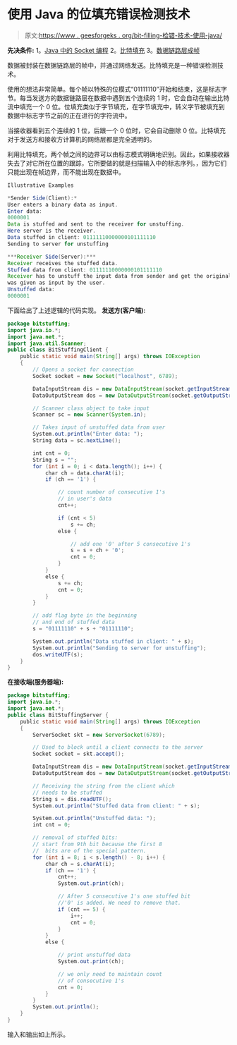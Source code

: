 # 使用 Java 的位填充错误检测技术

> 原文:[https://www . geesforgeks . org/bit-filling-检错-技术-使用-java/](https://www.geeksforgeeks.org/bit-stuffing-error-detection-technique-using-java/)

**先决条件:**
1。[Java 中的 Socket 编程](https://www.geeksforgeeks.org/socket-programming-in-java/)
2。[比特填充](https://practice.geeksforgeeks.org/problems/what-is-bit-stuffing)
3。[数据链路层成帧](https://www.geeksforgeeks.org/computer-network-framing-data-link-layer/)

数据被封装在数据链路层的帧中，并通过网络发送。比特填充是一种错误检测技术。

使用的想法非常简单。每个帧以特殊的位模式“01111110”开始和结束，这是标志字节。每当发送方的数据链路层在数据中遇到五个连续的 1 时，它会自动在输出比特流中填充一个 0 位。位填充类似于字节填充，在字节填充中，转义字节被填充到数据中标志字节之前的正在进行的字符流中。

当接收器看到五个连续的 1 位，后跟一个 0 位时，它会自动删除 0 位。比特填充对于发送方和接收方计算机的网络层都是完全透明的。

利用比特填充，两个帧之间的边界可以由标志模式明确地识别。因此，如果接收器失去了对它所在位置的跟踪，它所要做的就是扫描输入中的标志序列。，因为它们只能出现在帧边界，而不能出现在数据中。

```java
Illustrative Examples

*Sender Side(Client):*
User enters a binary data as input.
Enter data: 
0000001
Data is stuffed and sent to the receiver for unstuffing. 
Here server is the receiver.
Data stuffed in client: 01111110000000101111110
Sending to server for unstuffing

***Receiver Side(Server):***
Receiver receives the stuffed data. 
Stuffed data from client: 01111110000000101111110
Receiver has to unstuff the input data from sender and get the original data which 
was given as input by the user.
Unstuffed data: 
0000001

```

下面给出了上述逻辑的代码实现。
**发送方(客户端):**

```java
package bitstuffing;
import java.io.*;
import java.net.*;
import java.util.Scanner;
public class BitStuffingClient {
    public static void main(String[] args) throws IOException
    {
        // Opens a socket for connection
        Socket socket = new Socket("localhost", 6789);

        DataInputStream dis = new DataInputStream(socket.getInputStream());
        DataOutputStream dos = new DataOutputStream(socket.getOutputStream());

        // Scanner class object to take input
        Scanner sc = new Scanner(System.in);

        // Takes input of unstuffed data from user
        System.out.println("Enter data: ");
        String data = sc.nextLine();

        int cnt = 0;
        String s = "";
        for (int i = 0; i < data.length(); i++) {
            char ch = data.charAt(i);
            if (ch == '1') {

                // count number of consecutive 1's
                // in user's data
                cnt++;

                if (cnt < 5)
                    s += ch;
                else {

                    // add one '0' after 5 consecutive 1's
                    s = s + ch + '0';
                    cnt = 0;
                }
            }
            else {
                s += ch;
                cnt = 0;
            }
        }

        // add flag byte in the beginning
        // and end of stuffed data
        s = "01111110" + s + "01111110";

        System.out.println("Data stuffed in client: " + s);
        System.out.println("Sending to server for unstuffing");
        dos.writeUTF(s);
    }
}
```

**在接收端(服务器端):**

```java
package bitstuffing;
import java.io.*;
import java.net.*;
public class BitStuffingServer {
    public static void main(String[] args) throws IOException
    {
        ServerSocket skt = new ServerSocket(6789);

        // Used to block until a client connects to the server
        Socket socket = skt.accept();

        DataInputStream dis = new DataInputStream(socket.getInputStream());
        DataOutputStream dos = new DataOutputStream(socket.getOutputStream());

        // Receiving the string from the client which
        // needs to be stuffed
        String s = dis.readUTF();
        System.out.println("Stuffed data from client: " + s);

        System.out.println("Unstuffed data: ");
        int cnt = 0;

        // removal of stuffed bits:
        // start from 9th bit because the first 8
        //  bits are of the special pattern.
        for (int i = 8; i < s.length() - 8; i++) {
            char ch = s.charAt(i);
            if (ch == '1') {
                cnt++;
                System.out.print(ch);

                // After 5 consecutive 1's one stuffed bit
                //'0' is added. We need to remove that.
                if (cnt == 5) {
                    i++;
                    cnt = 0;
                }
            }
            else {

                // print unstuffed data
                System.out.print(ch);

                // we only need to maintain count 
                // of consecutive 1's
                cnt = 0;
            }
        }
        System.out.println();
    }
}
```

输入和输出如上所示。